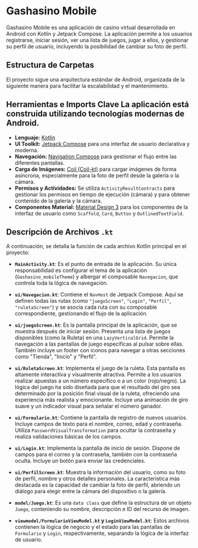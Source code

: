 # Gashasino Mobile

Gashasino Mobile es una aplicación de casino virtual desarrollada en Android con Kotlin y Jetpack Compose. La aplicación permite a los usuarios registrarse, iniciar sesión, ver una lista de juegos, jugar a ellos, y gestionar su perfil de usuario, incluyendo la posibilidad de cambiar su foto de perfil.

## Estructura de Carpetas

El proyecto sigue una arquitectura estándar de Android, organizada de la siguiente manera para facilitar la escalabilidad y el mantenimiento.

## Herramientas e Imports Clave La aplicación está construida utilizando tecnologías modernas de Android.

*   **Lenguaje:** [Kotlin](https://kotlinlang.org/)
*   **UI Toolkit:** [Jetpack Compose](https://developer.android.com/jetpack/compose) para una interfaz de usuario declarativa y moderna.
*   **Navegación:** [Navigation Compose](https://developer.android.com/jetpack/compose/navigation) para gestionar el flujo entre las diferentes pantallas.
*   **Carga de Imágenes:** [Coil (Coil-kt)](https://coil-kt.github.io/coil/) para cargar imágenes de forma asíncrona, especialmente para la foto de perfil desde la galería o la cámara.
*   **Permisos y Actividades:** Se utiliza `ActivityResultContracts` para gestionar los permisos en tiempo de ejecución (cámara) y para obtener contenido de la galería y la cámara.
*   **Componentes Material:** [Material Design 3](https://m3.material.io/) para los componentes de la interfaz de usuario como `Scaffold`, `Card`, `Button` y `OutlinedTextField`.

## Descripción de Archivos `.kt`

A continuación, se detalla la función de cada archivo Kotlin principal en el proyecto:

*   **`MainActivity.kt`**: Es el punto de entrada de la aplicación. Su única responsabilidad es configurar el tema de la aplicación (`Gashasino_mobileTheme`) y albergar el composable `Navegacion`, que controla toda la lógica de navegación.

*   **`ui/Navegacion.kt`**: Contiene el `NavHost` de Jetpack Compose. Aquí se definen todas las rutas (como `"juegoScreen"`, `"Login"`, `"Perfil"`, `"ruletaScreen"`) y se asocia cada ruta con su composable correspondiente, gestionando el flujo de la aplicación.

*   **`ui/juegoScreen.kt`**: Es la pantalla principal de la aplicación, que se muestra después de iniciar sesión. Presenta una lista de juegos disponibles (como la Ruleta) en una `LazyVerticalGrid`. Permite la navegación a las pantallas de juego específicas al pulsar sobre ellas. También incluye un footer con iconos para navegar a otras secciones como "Tienda", "Inicio" y "Perfil".

*   **`ui/RuletaScreen.kt`**: Implementa el juego de la ruleta. Esta pantalla es altamente interactiva y visualmente atractiva. Permite a los usuarios realizar apuestas a un número específico o a un color (rojo/negro). La lógica del juego ha sido diseñada para que el resultado del giro sea determinado por la posición final visual de la ruleta, ofreciendo una experiencia más realista y emocionante. Incluye una animación de giro suave y un indicador visual para señalar el número ganador.

*   **`ui/Formulario.kt`**: Contiene la pantalla de registro de nuevos usuarios. Incluye campos de texto para el nombre, correo, edad y contraseña. Utiliza `PasswordVisualTransformation` para ocultar la contraseña y realiza validaciones básicas de los campos.

*   **`ui/Login.kt`**: Implementa la pantalla de inicio de sesión. Dispone de campos para el correo y la contraseña, también con la contraseña oculta. Incluye un botón para enviar las credenciales.

*   **`ui/PerfilScreen.kt`**: Muestra la información del usuario, como su foto de perfil, nombre y otros detalles personales. La característica más destacada es la capacidad de cambiar la foto de perfil, abriendo un diálogo para elegir entre la cámara del dispositivo o la galería.

*   **`model/Juego.kt`**: Es una `data class` que define la estructura de un objeto `Juego`, conteniendo su nombre, descripción e ID del recurso de imagen.

*   **`viewmodel/FormularioViewModel.kt` y `LoginViewModel.kt`**: Estos archivos contienen la lógica de negocio y el estado para las pantallas de `Formulario` y `Login`, respectivamente, separando la lógica de la interfaz de usuario.
